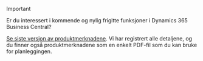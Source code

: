 > [!IMPORTANT]
>
> Er du interessert i kommende og nylig frigitte funksjoner i Dynamics 365 Business Central?
>
> [Se siste versjon av produktmerknadene](/business-applications-release-notes/April19/dynamics365-business-central/). Vi har registrert alle detaljene, og du finner også produktmerknadene som en enkelt PDF-fil som du kan bruke for planleggingen.  

